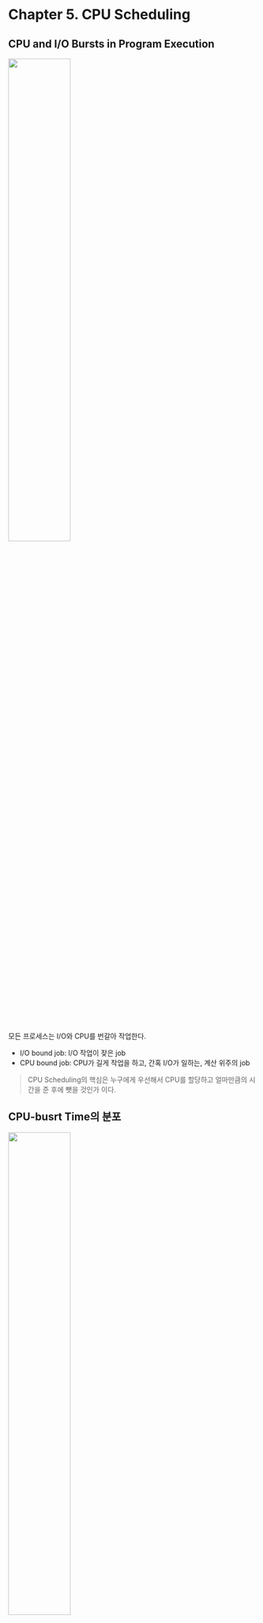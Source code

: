 # Chapter 5. CPU Scheduling

## CPU and I/O Bursts in Program Execution

<img src="https://i.imgur.com/6NbatzL.png" width="50%"/>


모든 프로세스는 I/O와 CPU를 번갈아 작업한다.

- I/O bound job: I/O 작업이 잦은 job
- CPU bound job: CPU가 길게 작업을 하고, 간혹 I/O가 일하는, 계산 위주의 job

> CPU Scheduling의 핵심은 누구에게 우선해서 CPU를 할당하고 얼마만큼의 시간을 준 후에 뺏을 것인가 이다.
> 

## CPU-busrt Time의 분포

<img src="https://i.imgur.com/HtlAV4h.png" width="50%"/>

그래프를 보았을 때, I/O작업이 CPU를 많이 소모한다고 볼 수는 없다. 실제 사용시간이 긴 것은 CPU bound job이다.

- CPU Scheduler
    - 운영체제 안에서 스케쥴링하는 코드. 하드웨어나 소프트웨어의 개념이 아니다.
    - Ready 상태의 프로세스 중에서 이번에 CPU를 줄 프로세스를 고른다
- Dispatcher
    - 스케줄러와 마찬가지로 코드로써 존재하며 하드웨어나 소프트웨어가 아니다.
    - CPU의 제어권을 CPU scheduler에 의해 선택된 프로세스에게 넘긴다
    - 이 과정을 context switch(문맥 교환)라고 한다

## **Scheduling Criteria**

Performance Index ( = Performance Measure, 성능 척도 )

### 1. 시스템 입장에서의 성능 척도

- CPU utilization (이용률)
    - 비싼 자원인 CPU가 놀지 않고 일한 퍼센테이지
- Throughput(처리량)
    - 주어진 시간동안 몇 개의 작업을 완료했는지에 대한 척도

### 2. 프로그램 입장에서의 성능 척도

- Turnaround time (소요 시간, 반환 시간)
    - CPU를 쓰러 들어와서  CPU 버스트가 다 끝날 때가지 걸린 시간
    - CPU 버스트 중, CPU를 빼앗기고 다시 얻기까지 소요된 대기시간과 사용시간을 모두 더하여 계산한다.
- Waiting time(대기 시간)
    - Ready Queue에서 CPU가 할당되기를 기다린 시간
    - CPU 버스트 중, CPU를 빼앗기고 다시 얻기까지 여러 번의 대기의 소요시간을 모두 더하여 계산한다.
- Response Time (응답 시간)
    - Ready Queue에 들어와서 처음으로 CPU를 얻기까지 걸린 시간
    - 사용자 응답과 긴밀하게 관련되어 있기 때문에 별도 도입되어 이야기된다.

---

## Scheduling Algorithm

- **Nonpreemptive(비선점형):** CPU 제어권을 자진반납한다.
    - Running → Blocked (예: I/O 요청하는 시스템 콜)
    - Terminate
- **Preemptive(선점형):** CPU 제어권을 강제로 빼앗긴다.
    - Running → Ready (예: 할당 시간 만료로 Timer interrupt)
    - Blocked → Ready (예: I/O 완료 후 인터럽트)

### 1. FCFS (First-Come Firest-Served)

먼저 온 순서대로 처리되는 `비선점형 스케쥴링`. 효율적이지 않다.

앞에 긴 시간이 필요한 프로세스가 도착해버려서 대기 시간이 길어져버리는 걸 콘보이 이펙트라고 한다.

<img src="https://i.imgur.com/Rzrh7YK.png" width="50%"/>

- Convoy Effect: 앞에 긴 시간이 필요한 프로세스가 먼저 도착해버려서 대기시간이 길어져버리는 성능 문제

### 2. SJF (Shortest Job First)

CPU 버스트 타임이 가장 짧은 프로세스를 제일 먼저 스케줄링하는 방법. 가장 짧은 평균 대기시간을 가진다.

- **Nonpreemptive Scheduling (비선점형)**

<img src="https://i.imgur.com/8fxTtlt.png" width="50%"/>

- **Preemptive Scheduling (선점형)**

<img src="https://i.imgur.com/2tCUNHa.png" width="50%"/>


비선점형과 선점형의 차이는 `언제 스케줄링을 할 것인가` 이다.

- 비선점형은 한 프로세스의 CPU 버스트가 끝나고 스케줄링이 이루어진다.
- 선점형은 새로운 프로세스가 Ready Queue에 들어왔을 때 스케줄링이 이루어진다.

### SJF의 문제점

1. starvation(기아 현상)
    - CPU 사용시간이 너무 긴 프로세스는 영원히 CPU를 할당받지 못할 수 있다.
2. 미리 확인 불가능한 CPU burst time
    - exponential averaging: 실제 시스템에서는 과거의 burst time을  토대로 추정한다.

### 3. Priority Scheduling

우선순위가 높은 프로세스에게 먼저 스케쥴링하는 방식

- 비선점과 선점으로 나누어 생각할 수 있다.
- SJF는 Priority Scheduling 중 하나이다. (predicted next CPU burst time)

**Aging: 기아현상을 해결하는 방법.** 기다리는 만큼 우선순위를 높여줘서 할당받을 수 있도록 한다.

### 4. RR (Round Robin)

각 프로세스에게 동일한 CPU 할당 시간  `time quantum`을 세팅하고, 시간이 끝나면 빼앗기는 선점형 스케줄링 방식.

- 할당 시간이 끝나면 프로세스는 선점(Preempted)당하고 ready  queue의 제일 뒤에 가서 다시 줄을 선다.

**time quantum 크기에 따른 Performance**

- 너무 작은 타입 컨텀을 주는 것(q small) 또한 문맥교환으로 인해 오버헤드가 커질 수 있다
- 큰 타임 컨텀을 세팅하면 FIFO의 모습을 가진다.

> 현대의 스케쥴링 알고리즘은 RR을 기반으로 한다.
>

